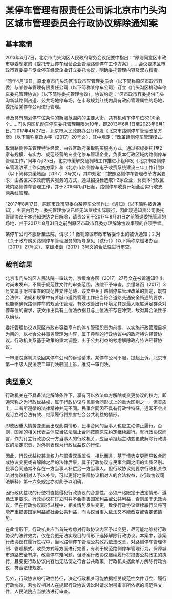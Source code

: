 # 某停车管理有限责任公司诉北京市门头沟区城市管理委员会行政协议解除通知案

<!-- INFO END -->

## 基本案情

2013年4月7日，北京市门头沟区人民政府常务会议纪要中指出：“原则同意区市政市容委制定的《委托专业停车经营企业管理路侧停车工作方案》……会议要求区市政市容委要与专业停车经营企业订立委托协议，明确委托管理内容及双方权责。

”同年4月19日，原北京市门头沟区市政市容管理委员会（以下简称原区市政市容委）与某停车管理有限责任公司（以下简称某停车公司）订立《门头沟区机动车停车委托管理协议》（以下简称委托管理协议）。协议约定：“区市政市容委提供门头沟新城路侧占道、公共场地停车场，在市政规划红线内具有政府管理属性的场地，委托给某停车公司进行管理。

涉及具有施划停车位条件的新城范围内的主要大街，共有机动车停车位3200余个……门头沟区机动车停车委托管理期限为10年，即2013年6月1日至2023年6月1日。”2017年4月27日，北京市人民政府办公厅印发《北京市路侧停车管理改革方案》（以下简称京政办字〔2017〕20号文），其中规定：“改革路侧停车管理模式。

取消路侧停车管理特许经营，由各区政府采取购买服务方式，通过招标委托1至2家有规模、有实力、规范经营的专业化停车管理企业，负责本行政区域内路侧停车管理工作。”同年7月25日，北京市缓解交通拥堵工作推进小组印发《北京市路侧停车管理改革工作实施方案》和《北京市路侧停车电子收费系统建设三年工作计划》（以下简称京缓堵函〔2017〕3号文），其中规定：“按照路侧停车管理改革方案要求，由各区采取政府购买服务的方式，通过招投标选取1-2家企业，负责本行政区域内路侧停车管理工作，并于2019年1月1日起，路侧停车收费开始全面实行收支两条线管理。

”2017年8月17日，原区市政市容委向某停车公司作出《通知》（以下简称被诉通知），主要内容为：委托管理协议已经无法继续实际履行，因此现通知贵公司委托管理协议于本通知送达之日解除，请贵公司于2017年8月31日之前腾退委托管理的场地，并于2017年8月31日之前到原区市政市容委办理解除协议事项的各项手续。

某停车公司不服诉至法院，请求：1.撤销原区市政市容委作出的被诉通知；2.对《关于政府购买路侧停车管理服务的指导意见（试行）》（以下简称京缓堵办函〔2017〕27号文）、京缓堵函〔2017〕3号文的合法性进行审查。

## 裁判结果

北京市门头沟区人民法院一审认为，京缓堵办函〔2017〕27号文在被诉通知作出时尚未发布，不属于规范性文件的审查范围，法院不予审查。京缓堵函〔2017〕3号文属于附带审查的规范性文件范畴，该文中关于路侧停车管理改革的规定，既符合法律、法规和规章中有关城市道路管理工作应当符合道路交通安全畅通的要求，也能够确保路侧停车的规范化管理，有效改善出行环境尤其是最大限度满足群众对停车位的需求，该文作出具有上位法依据且与上位法不存在冲突，故对其合法性予以确认。

委托管理协议以原区市政市容委享有的停车管理职责为前提，以实施行政管理目标为目的，以社会公共事务管理为内容，属于典型的行政协议中的政府特许经营协议。行政机关系基于政策的重大调整，出于公共利益的考虑解除政府特许经营协议。

一审法院遂判决驳回某停车公司的诉讼请求。某停车公司不服，提起上诉。北京市第一中级人民法院二审判决驳回上诉，维持一审判决。

## 典型意义

行政机关在不具备法定解除条件下，享有可以依法单方解除或变更协议的权力，即通常称之为行政优益权，属于行政协议与民事合同形式上的重大区别之一。但实质上，二者所遵循的法律精神并无不同。民事合同因不具有行政性特征，通常不会出现订立时合法有效、继续履行将损害社会公共利益的情形。

即使因重大情势变更而出现此类情形，民事合同的当事人也应主动停止履行。否则，国家的相关代表主体应当依法阻止合同按照原先约定继续履行。就行政协议而言，作为订立行政协议一方当事人的行政机关，应当承担起主动变更或解除行政协议的法定职责，对外则表现为行政优益权的行使。

因此，行政优益权兼具权力与职责双重属性。相比而言，基于情势变更而导致合同或协议变更或者解除之后的法律后果，属于行政协议与民事合同之间的实质区别。民事合同通常不存在一方当事人补偿另一方当事人，但行政协议则要求行政机关依法对协议相对人予以补偿，可以更好地保障协议相对人的合法权益，《行政协议司法解释》第十六条规定亦对此予以明确。

因行政优益权的行使将直接侵犯行政协议的合意性，必须严格限定于法定情形、遵循法定要求。行政协议在订立时并不会损害国家利益或公共利益，否则属于无效协议。但在行政协议履行过程中，相关情势发生变更，致使行政协议继续履行又将可能严重损害国家利益或社会公共利益，而协议当事人依法又不能改变或否定该情势。

在此情形下，行政机关应当首先考虑对行政协议内容予以变更，尽可能地维持行政协议的法律效力，仅在变更无法实现目的情形下选择解除行政协议。本案中，涉案行政协议在履行过程中，当地路侧停车管理公共政策依法改革，对路侧停车管理体制、管理模式、收费方式等方面进行完善，有利于规范路侧停车管理行为，保障城市道路安全有序，改善停车难问题，但涉案行政协议继续履行将损害公共政策的执行，且变更行政协议内容也无法使之符合公共政策，行政机关据此单方解除行政协议，符合法律规定。

另外，行政协议的行政性特征，决定行政机关可能依据相关规范性文件订立、履行行政协议，若协议相对人在提起行政协议诉讼时请求附带审查所依据的规范性文件，人民法院应当依法进行审查。